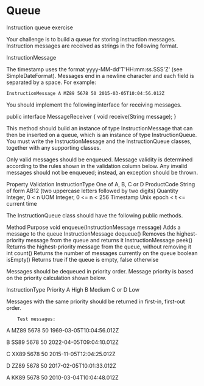 # Queue
Instruction queue exercise



Your challenge is to build a queue for storing instruction messages. Instruction messages are received as strings in the following format.

InstructionMessage <InstructionType> <ProductCode> <Quantity> <UOM> <Timestamp>

The timestamp uses the format yyyy-MM-dd'T'HH:mm:ss.SSS'Z' (see SimpleDateFormat). Messages end in a newline character and each field is separated by a space. For example:

	InstructionMessage A MZ89 5678 50 2015-03-05T10:04:56.012Z

You should implement the following interface for receiving messages.

public interface MessageReceiver {
    void receive(String message);
}	

This method should build an instance of type InstructionMessage that can then be inserted on a queue, which is an instance of type InstructionQueue. You must write the InstructionMessage and the InstructionQueue classes, together with any supporting classes.

Only valid messages should be enqueued. Message validity is determined according to the rules shown in the validation column below. Any invalid messages should not be enqueued; instead, an exception should be thrown.

Property
Validation
InstructionType
One of A, B, C or D
ProductCode
String of form AB12 (two uppercase letters followed by two digits)
Quantity
Integer, 0 < n
UOM
Integer, 0 <= n < 256
Timestamp
 Unix epoch < t <= current time


The InstructionQueue class should have the following public methods.

Method
Purpose
void enqueue(InstructionMessage message)
Adds a message to the queue
InstructionMessage dequeue()
Removes the highest-priority message from the queue and returns it
InstructionMessage peek()
Returns the highest-priority message from the queue, without removing it
int count()
Returns the number of messages currently on the queue
boolean isEmpty()
Returns true if the queue is empty, false otherwise


Messages should be dequeued in priority order. Message priority is based on the priority calculation shown below.

InstructionType
Priority
A
High
B
Medium
C or D
Low


Messages with the same priority should be returned in first-in, first-out order.
			 
			 
        Test messages:
			 
A MZ89 5678 50 1969-03-05T10:04:56.012Z

B SS89 5678 50 2022-04-05T09:04:10.012Z

C XX89 5678 50 2015-11-05T12:04:25.012Z

D ZZ89 5678 50 2017-02-05T10:01:33.012Z

A KK89 5678 50 2010-03-04T10:04:48.012Z
			 



